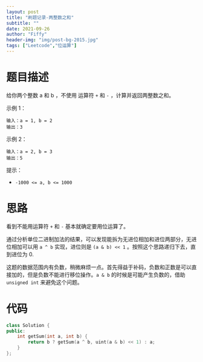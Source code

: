 ```yaml
---
layout: post
title: "刷题记录-两整数之和"
subtitle: ""
date: 2021-09-26
author: "Fiffy"
header-img: "img/post-bg-2015.jpg"
tags: ["Leetcode","位运算"]
---
```


# 题目描述

给你两个整数 a 和 b ，不使用 运算符 `+` 和 `-` ，计算并返回两整数之和。

示例 1：

```
输入：a = 1, b = 2
输出：3
```

示例 2：

```
输入：a = 2, b = 3
输出：5
```


提示：

- `-1000 <= a, b <= 1000`

# 思路

看到不能用运算符 `+` 和 `-` 基本就确定要用位运算了。

通过分析单位二进制加法的结果，可以发现能拆为无进位相加和进位两部分，无进位相加可以用 `a ^ b` 实现，进位则是 `(a & b) << 1` 。按照这个思路递归下去，直到进位为 0.

这题的数据范围内有负数，稍微麻烦一点。首先得益于补码，负数和正数是可以直接加的，但是负数不能进行移位操作。`a & b` 的时候是可能产生负数的，借助 `unsigned int` 来避免这个问题。

# 代码

```c++
class Solution {
public:
    int getSum(int a, int b) {
        return b ? getSum(a ^ b, uint(a & b) << 1) : a;
    }
};
```

